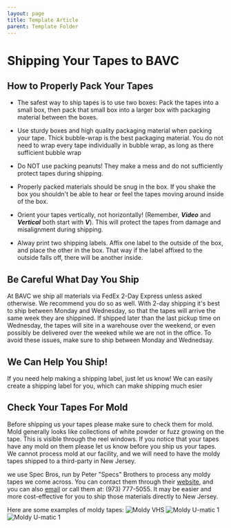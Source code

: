```yaml
---
layout: page
title: Template Article
parent: Template Folder
---
```


# Shipping Your Tapes to BAVC

## How to Properly Pack Your Tapes

* The safest way to ship tapes is to use two boxes: Pack the tapes into a small box, then pack that small box into a larger box with packaging material between the boxes.

* Use sturdy boxes and high quality packaging material when packing your tape. Thick bubble-wrap is the best packaging material. You do not need to wrap every tape individually in bubble wrap, as long as there sufficient bubble wrap

* Do NOT use packing peanuts! They make a mess and do not sufficiently protect tapes during shipping.

* Properly packed materials should be snug in the box. If you shake the box you shouldn't be able to hear or feel the tapes moving around inside of the box.

* Orient your tapes vertically, not horizontally! (Remember, ***Video*** and ***Vertical*** both start with ***V***). This will protect the tapes from damage and misalignment during shipping.

* Alway print two shipping labels. Affix one label to the outside of the box, and place the other in the box. That way if the label affixed to the outside falls off, there will be another inside.

## Be Careful What Day You Ship

At BAVC we ship all materials via FedEx 2-Day Express unless asked otherwise. We recommend you do so as well. With 2-day shipping it's best to ship between Monday and Wednesday, so that the tapes will arrive the same week they are shippined. If shipped later than the last pickup time on Wednesday, the tapes will site in a warehouse over the weekend, or even possibly be delivered over the weeked while we are not in the office. To avoid these issues, make sure to ship between Monday and Wednedsay.

## We Can Help You Ship!

If you need help making a shipping label, just let us know! We can easily create a shipping label for you, which can make shipping much esier

## Check Your Tapes For Mold

Before shipping us your tapes please make sure to check them for mold. Mold generally looks like collections of white powder or fuzz growing on the tape. This is visible through the reel windows. If you notice that your tapes have any mold on them please let us know before you ship us your tapes. We cannot process mold at our facility, and we will need to have the moldy tapes shipped to a third-party in New Jersey.

we use Spec Bros, run by Peter "Specs" Brothers to process any moldy tapes we come across. You can contact them through their [website](http://www.specsbros.com/), and you can also [email](mailto:admin@specsbros.com) or call them at: (973) 777-5055. It may be easier and more cost-effective for you to ship those materials directly to New Jersey.

Here are some examples of moldy tapes:
![Moldy VHS]({{site.baseurl}}/assets/images/MoldyTape01.jpg)
![Moldy U-matic 1]({{site.baseurl}}/assets/images/MoldyTape02.jpg)
![Moldy U-matic 1]({{site.baseurl}}/assets/images/MoldyTape03.jpg)
